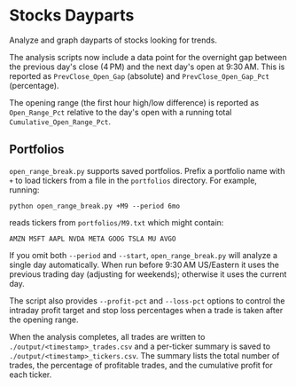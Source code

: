 # Stocks Dayparts
Analyze and graph dayparts of stocks looking for trends.

The analysis scripts now include a data point for the overnight gap
between the previous day's close (4 PM) and the next day's open at
9:30 AM.  This is reported as `PrevClose_Open_Gap` (absolute) and
`PrevClose_Open_Gap_Pct` (percentage).

The opening range (the first hour high/low difference) is reported as
`Open_Range_Pct` relative to the day's open with a running total
`Cumulative_Open_Range_Pct`.

## Portfolios

`open_range_break.py` supports saved portfolios. Prefix a portfolio name
with `+` to load tickers from a file in the `portfolios` directory. For
example, running:

```
python open_range_break.py +M9 --period 6mo
```

reads tickers from `portfolios/M9.txt` which might contain:

```
AMZN MSFT AAPL NVDA META GOOG TSLA MU AVGO
```

If you omit both `--period` and `--start`, `open_range_break.py` will
analyze a single day automatically. When run before 9:30 AM US/Eastern it
uses the previous trading day (adjusting for weekends); otherwise it uses
the current day.

The script also provides `--profit-pct` and `--loss-pct` options to
control the intraday profit target and stop loss percentages when a trade
is taken after the opening range.

When the analysis completes, all trades are written to `./output/<timestamp>_trades.csv` and a per-ticker summary is saved to `./output/<timestamp>_tickers.csv`. The summary lists the total number of trades, the percentage of profitable trades, and the cumulative profit for each ticker.
